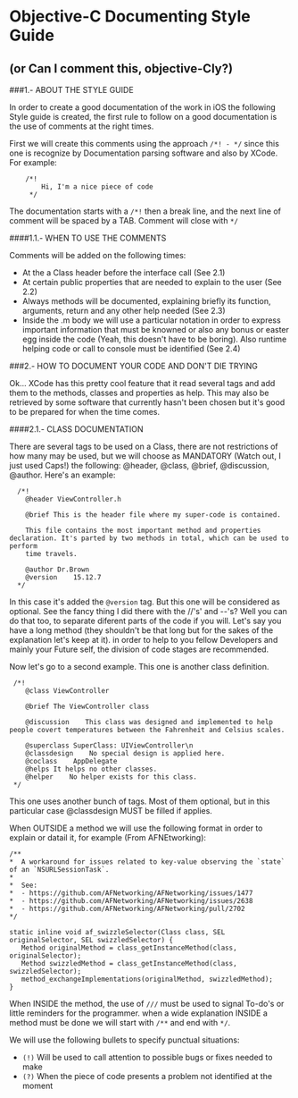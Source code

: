 # Objective-C Documenting Style Guide
## (or Can I comment this, objective-Cly?)


###1.- ABOUT THE STYLE GUIDE

  In order to create a good documentation of the work in iOS the following Style guide is created, the first rule to follow
  on a good documentation is the use of comments at the right times.

  First we will create this comments using the approach `/*! - */` since this one is recognize by Documentation parsing software
  and also by XCode. For example:

```
    /*!
        Hi, I'm a nice piece of code
     */
```
  The documentation starts with a `/*!` then a break line, and the next line of comment will be spaced by a TAB. Comment will close  with `*/`

####1.1.- WHEN TO USE THE COMMENTS

  Comments will be added on the following times:
  * At the a Class header before the interface call (See 2.1)
  * At certain public properties that are needed to explain to the user (See 2.2)
  * Always methods will be documented, explaining briefly its function, arguments, return and any other help needed (See 2.3)
  * Inside the .m body we will use a particular notation in order to express important information that must be knowned or also
      any bonus or easter egg inside the code (Yeah, this doesn't have to be boring). Also runtime helping code or call to console must be identified (See 2.4)

###2.- HOW TO DOCUMENT YOUR CODE AND DON'T DIE TRYING

  Ok... XCode has this pretty cool feature that it read several tags and add them to the methods, classes and properties as help. This
  may also be retrieved by some software that currently hasn't been chosen but it's good to be prepared for when the time comes.

####2.1.- CLASS DOCUMENTATION

  There are several tags to be used on a Class, there are not restrictions of how many may be used, but we will choose as MANDATORY (Watch out,
  I just used Caps!) the following: @header, @class, @brief, @discussion, @author. Here's an example:

```
  /*!
    @header ViewController.h

    @brief This is the header file where my super-code is contained.

    This file contains the most important method and properties declaration. It's parted by two methods in total, which can be used to perform
    time travels.

    @author Dr.Brown
    @version    15.12.7
  */
```
 In this case it's added the `@version` tag. But this one will be considered as optional. See the fancy thing I did there with the //'s' and --'s?
 Well you can do that too, to separate diferent parts of the code if you will. Let's say you have a long method (they shouldn't be that long but
 for the sakes of the explanation let's keep at it). in order to help to you fellow Developers and mainly your Future self, the division of code
 stages are recommended.

 Now let's go to a second example. This one is another class definition.

```
 /*!
    @class ViewController

    @brief The ViewController class

    @discussion    This class was designed and implemented to help people covert temperatures between the Fahrenheit and Celsius scales.

    @superclass SuperClass: UIViewController\n
    @classdesign    No special design is applied here.
    @coclass    AppDelegate
    @helps It helps no other classes.
    @helper    No helper exists for this class.
 */
```
 This one uses another bunch of tags. Most of them optional, but in this particular case @classdesign MUST be filled if applies.

 When OUTSIDE a method we will use the following format in order to explain or datail it, for example (From AFNEtworking):

 ```
 /**
 *  A workaround for issues related to key-value observing the `state` of an `NSURLSessionTask`.
 *
 *  See:
 *  - https://github.com/AFNetworking/AFNetworking/issues/1477
 *  - https://github.com/AFNetworking/AFNetworking/issues/2638
 *  - https://github.com/AFNetworking/AFNetworking/pull/2702
 */

static inline void af_swizzleSelector(Class class, SEL originalSelector, SEL swizzledSelector) {
    Method originalMethod = class_getInstanceMethod(class, originalSelector);
    Method swizzledMethod = class_getInstanceMethod(class, swizzledSelector);
    method_exchangeImplementations(originalMethod, swizzledMethod);
}
```

 When INSIDE the method, the use of ```///``` must be used to signal To-do's or little reminders for the programmer.
 when a wide explanation INSIDE a method must be done we will start with ```/**``` and end with ```*/```.

 We will use the following bullets to specify punctual situations:

 * ```(!)``` Will be used to call attention to possible bugs or fixes needed to make
 * ```(?)``` When the piece of code presents a problem not identified at the moment
